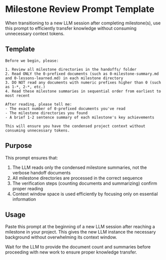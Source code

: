 # Milestone Review Prompt Template

When transitioning to a new LLM session after completing milestone(s), use this prompt to efficiently transfer knowledge without consuming unnecessary context tokens.

## Template

```
Before we begin, please:

1. Review all milestone directories in the handoffs/ folder
2. Read ONLY the 0-prefixed documents (such as 0-milestone-summary.md and 0-lessons-learned.md) in each milestone directory
3. DO NOT read any documents with numeric prefixes higher than 0 (such as 1-*, 2-*, etc.)
4. Read these milestone summaries in sequential order from earliest to most recent

After reading, please tell me:
- The exact number of 0-prefixed documents you've read
- The milestone directories you found
- A brief 1-2 sentence summary of each milestone's key achievements

This will ensure you have the condensed project context without consuming unnecessary tokens.
```

## Purpose

This prompt ensures that:

1. The LLM reads only the condensed milestone summaries, not the verbose handoff documents
2. All milestone directories are processed in the correct sequence
3. The verification steps (counting documents and summarizing) confirm proper reading
4. Context window space is used efficiently by focusing only on essential information

## Usage

Paste this prompt at the beginning of a new LLM session after reaching a milestone in your project. This gives the new LLM instance the necessary background without overwhelming its context window.

Wait for the LLM to provide the document count and summaries before proceeding with new work to ensure proper knowledge transfer.
